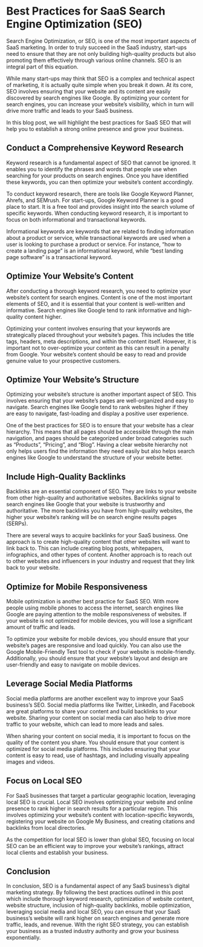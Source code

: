 # Best Practices for SaaS Search Engine Optimization (SEO)

Search Engine Optimization, or SEO, is one of the most important aspects of SaaS marketing. In order to truly succeed in the SaaS industry, start-ups need to ensure that they are not only building high-quality products but also promoting them effectively through various online channels. SEO is an integral part of this equation.

While many start-ups may think that SEO is a complex and technical aspect of marketing, it is actually quite simple when you break it down. At its core, SEO involves ensuring that your website and its content are easily discovered by search engines like Google. By optimizing your content for search engines, you can increase your website’s visibility, which in turn will drive more traffic and leads to your SaaS business. 

In this blog post, we will highlight the best practices for SaaS SEO that will help you to establish a strong online presence and grow your business.

## Conduct a Comprehensive Keyword Research

Keyword research is a fundamental aspect of SEO that cannot be ignored. It enables you to identify the phrases and words that people use when searching for your products on search engines. Once you have identified these keywords, you can then optimize your website’s content accordingly. 

To conduct keyword research, there are tools like Google Keyword Planner, Ahrefs, and SEMrush. For start-ups, Google Keyword Planner is a good place to start. It is a free tool and provides insight into the search volume of specific keywords. When conducting keyword research, it is important to focus on both informational and transactional keywords.

Informational keywords are keywords that are related to finding information about a product or service, while transactional keywords are used when a user is looking to purchase a product or service. For instance, “how to create a landing page” is an informational keyword, while “best landing page software” is a transactional keyword. 

## Optimize Your Website’s Content

After conducting a thorough keyword research, you need to optimize your website’s content for search engines. Content is one of the most important elements of SEO, and it is essential that your content is well-written and informative. Search engines like Google tend to rank informative and high-quality content higher.

Optimizing your content involves ensuring that your keywords are strategically placed throughout your website’s pages. This includes the title tags, headers, meta descriptions, and within the content itself. However, it is important not to over-optimize your content as this can result in a penalty from Google. Your website’s content should be easy to read and provide genuine value to your prospective customers.

## Optimize Your Website’s Structure

Optimizing your website’s structure is another important aspect of SEO. This involves ensuring that your website’s pages are well-organized and easy to navigate. Search engines like Google tend to rank websites higher if they are easy to navigate, fast-loading and display a positive user experience.

One of the best practices for SEO is to ensure that your website has a clear hierarchy. This means that all pages should be accessible through the main navigation, and pages should be categorized under broad categories such as “Products”, “Pricing”, and “Blog”. Having a clear website hierarchy not only helps users find the information they need easily but also helps search engines like Google to understand the structure of your website better.

## Include High-Quality Backlinks

Backlinks are an essential component of SEO. They are links to your website from other high-quality and authoritative websites. Backlinks signal to search engines like Google that your website is trustworthy and authoritative. The more backlinks you have from high-quality websites, the higher your website’s ranking will be on search engine results pages (SERPs).

There are several ways to acquire backlinks for your SaaS business. One approach is to create high-quality content that other websites will want to link back to. This can include creating blog posts, whitepapers, infographics, and other types of content. Another approach is to reach out to other websites and influencers in your industry and request that they link back to your website. 

## Optimize for Mobile Responsiveness

Mobile optimization is another best practice for SaaS SEO. With more people using mobile phones to access the internet, search engines like Google are paying attention to the mobile responsiveness of websites. If your website is not optimized for mobile devices, you will lose a significant amount of traffic and leads.

To optimize your website for mobile devices, you should ensure that your website’s pages are responsive and load quickly. You can also use the Google Mobile-Friendly Test tool to check if your website is mobile-friendly. Additionally, you should ensure that your website’s layout and design are user-friendly and easy to navigate on mobile devices.

## Leverage Social Media Platforms

Social media platforms are another excellent way to improve your SaaS business’s SEO. Social media platforms like Twitter, LinkedIn, and Facebook are great platforms to share your content and build backlinks to your website. Sharing your content on social media can also help to drive more traffic to your website, which can lead to more leads and sales.

When sharing your content on social media, it is important to focus on the quality of the content you share. You should ensure that your content is optimized for social media platforms. This includes ensuring that your content is easy to read, use of hashtags, and including visually appealing images and videos.

## Focus on Local SEO

For SaaS businesses that target a particular geographic location, leveraging local SEO is crucial. Local SEO involves optimizing your website and online presence to rank higher in search results for a particular region. This involves optimizing your website’s content with location-specific keywords, registering your website on Google My Business, and creating citations and backlinks from local directories.

As the competition for local SEO is lower than global SEO, focusing on local SEO can be an efficient way to improve your website’s rankings, attract local clients and establish your business.

## Conclusion

In conclusion, SEO is a fundamental aspect of any SaaS business’s digital marketing strategy. By following the best practices outlined in this post which include thorough keyword research, optimization of website content, website structure, inclusion of high-quality backlinks, mobile optimization, leveraging social media and local SEO, you can ensure that your SaaS business’s website will rank higher on search engines and generate more traffic, leads, and revenue. With the right SEO strategy, you can establish your business as a trusted industry authority and grow your business exponentially.